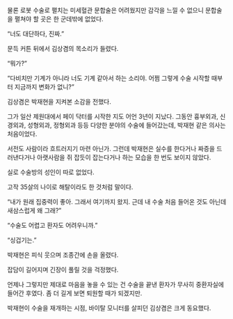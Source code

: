 물론 로봇 수술로 펼치는 미세혈관 문합술은 어려웠지만 감각을 느낄 수 없으니 문합술을 펼쳐야 할 곳은 한 군데밖에 없었다.

“너도 대단하다, 진짜.”

문득 커튼 뒤에서 김상겸의 목소리가 들렸다.

“뭐가?”

“다비치만 기계가 아니라 너도 기계 같아서 하는 소리야. 어쩜 그렇게 수술 시작할 때부터 지금까지 변화가 없니?”

김상겸은 박재현을 지켜본 소감을 전했다.

그가 일산 제원대에서 페이 닥터를 시작한 지도 어언 3년이 지났다. 그동안 흉부외과, 신경외과, 성형외과, 정형외과 등등 다양한 분야의 수술에 들어갔는데, 박재현 같은 의사는 처음이었다.

서전도 사람이라 흐트러지기 마련 아닌가. 그런데 박재현은 실수를 한다거나 짜증을 드러낸다거나 아랫사람을 쥐 잡듯이 잡는다거나 하는 모습을 한 번도 보이지 않았다.

실로 수술방의 성인이 따로 없었다.

고작 35살의 나이로 해탈이라도 한 것처럼 말이다.

“내가 원래 집중력이 좋아. 그래서 여기까지 왔지. 근데 내 수술 처음 들어온 것도 아닌데 새삼스럽게 왜 그래?”

“수술도 어렵고 환자도 어려우니까.”

“싱겁기는.”

박재현은 피식 웃으며 조종간에 손을 올렸다.

잡담이 길어지며 긴장이 풀릴 것을 걱정했다.

언제나 그렇지만 제대로 마음을 놓을 수 있는 건 수술을 끝낸 환자가 무사히 중환자실에 들어간 후였다. 좀 더 길게 보면 퇴원할 때가 되겠지만.

박재현이 수술을 재개하는 시점, 바이탈 모니터를 살피던 김상겸은 크게 동요했다.